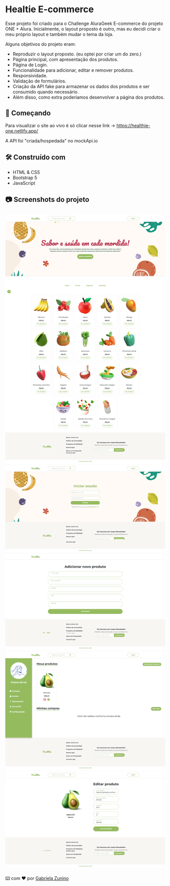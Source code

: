 # Healtie E-commerce

Esse projeto foi criado para o Challenge AluraGeek E-commerce do projeto ONE + Alura.
Inicialmente, o layout proposto é outro, mas eu decidi criar o meu próprio layout e
também mudar o tema da loja.

Alguns objetivos do projeto eram:

- Reproduzir o layout proposto. (eu optei por criar um do zero.)
- Página principal, com apresentação dos produtos.
- Página de Login.
- Funcionalidade para adicionar, editar e remover produtos.
- Responsividade.
- Validação de formulários.
- Criação da API fake para armazenar os dados dos produtos e ser consumido quando necessário.
- Além disso, como extra poderíamos desenvolver a página dos produtos.

## 🚀 Começando

Para visualizar o site ao vivo é só clicar nesse link -> https://healthie-one.netlify.app/

A API foi "criada/hospedada" no mockApi.io

## 🛠️ Construído com

- HTML & CSS
- Bootstrap 5
- JavaScript

## 📷 Screenshots do projeto

![Screeenshot foto do projeto](src/images/screenshot/screenshot.png)
![Screeenshot foto do projeto](src/images/screenshot/screenshot%20(1).png)
![Screeenshot foto do projeto](src/images/screenshot/screenshot%20(2).png)
![Screeenshot foto do projeto](src/images/screenshot/screenshot%20(3).png)
![Screeenshot foto do projeto](src/images/screenshot/screenshot%20(4).png)
---
⌨️ com ❤️ por [Gabriela Zunino](https://github.com/gaberelaa)